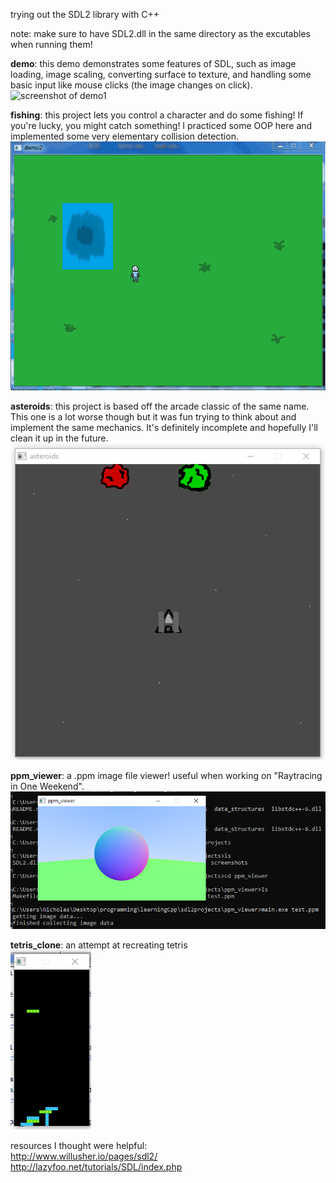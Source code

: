 trying out the SDL2 library with C++     
    
note: make sure to have SDL2.dll in the same directory as the excutables when running them!    
    
**demo**: this demo demonstrates some features of SDL, such as image loading, image scaling, converting surface to texture, and handling some basic input like mouse clicks (the image changes on click).    
![screenshot of demo1](screenshots/sdl_demo1.gif "demo 1")    
    
**fishing**: this project lets you control a character and do some fishing! If you're lucky, you might catch something! I practiced some OOP here and implemented some very elementary collision detection.    
![screenshot of fishing game](screenshots/fishing.gif "fishing game")     
    
**asteroids**: this project is based off the arcade classic of the same name. This one is a lot worse though but it was fun trying to think about and implement the same mechanics. It's definitely incomplete and hopefully I'll clean it up in the future.    
![screenshot of asteroids game](screenshots/asteroids.gif "asteroids")     
    
**ppm_viewer**: a .ppm image file viewer! useful when working on "Raytracing in One Weekend".    
![screenshot of ppm viewer](screenshots/ppm_viewer.png)    
    
**tetris_clone**: an attempt at recreating tetris    
![screenshot of tetris clone](screenshots/tetris_clone.gif)    
    
    
resources I thought were helpful:    
http://www.willusher.io/pages/sdl2/    
http://lazyfoo.net/tutorials/SDL/index.php